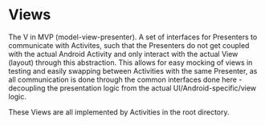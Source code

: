 # Views
The V in MVP (model-view-presenter). A set of interfaces for Presenters to communicate with Activites, such that the Presenters do not get coupled with the actual Android Activity and only interact with the actual View (layout) through this abstraction. This allows for easy mocking of views in testing and easily swapping between Activities with the same Presenter, as all communication is done through the common interfaces done here - decoupling the presentation logic from the actual UI/Android-specific/view logic.

These Views are all implemented by Activities in the root directory.
